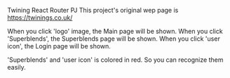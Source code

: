 Twining React Router PJ
This project's original wep page is https://twinings.co.uk/

When you click 'logo' image, the Main page will be shown. When you click 'Superblends', the Superblends page will be shown. When you click 'user icon', the Login page will be shown.

'Superblends' and 'user icon' is colored in red. So you can recognize them easily.
